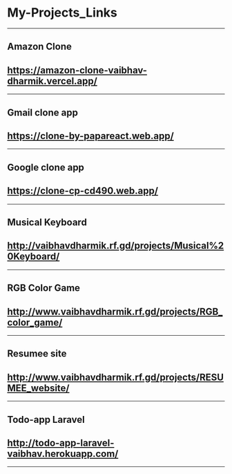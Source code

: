 # My-Projects_Links
---

## Amazon Clone
## https://amazon-clone-vaibhav-dharmik.vercel.app/
---

## Gmail clone app
## https://clone-by-papareact.web.app/
---

## Google clone app
## https://clone-cp-cd490.web.app/
---

## Musical Keyboard
## http://vaibhavdharmik.rf.gd/projects/Musical%20Keyboard/
---

## RGB Color Game
## http://www.vaibhavdharmik.rf.gd/projects/RGB_color_game/
---

## Resumee site
## http://www.vaibhavdharmik.rf.gd/projects/RESUMEE_website/
---

## Todo-app Laravel
## http://todo-app-laravel-vaibhav.herokuapp.com/
---

